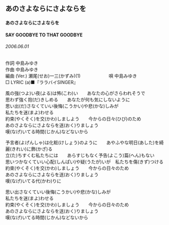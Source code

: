 ## あのさよならにさよならを
#### あのさよならにさよならを
#### SAY GOODBYE TO THAT GOODBYE
###### 2006.06.01


作詞     中島みゆき　　　　　   
作曲      中島みゆき  　　　   
編曲 (Ver.) 瀬尾(せお)一三(かずみ)(1)　　　　　　
唄     中島みゆき     
□ LYRIC (a)■『ララバイSINGER』     
   
風の強(つよ)い夜(よる)は怖(こわ)い　　あなたの心がさらわれそうで   
思わず強く抱(だ)きしめる　　あなたが何も気にしないように   
思い出(だ)さなくていい後悔(こうかい)や悲(かな)しみが   
私たちを迷(まよ)わせる   
約束(やくそく)を交(かわ)しましよう　　今からの日々(ひび)のため   
あのさよならにさよならを送(おく)りましょう   
嘆(なげ)いてる時間(じかん)などないから   
   
予言者(よげんしゃ)は化粧(けしょう)のように　　あやふやな明日(あした)を綺麗(きれい)に飾(かざ)る   
立(た)ちすくむ私たちには　　あらすじもなく予告(よこう)篇(へん)もない   
思いつかなくていい心配(しんぱい)や疑(うたが)いが　私たちを傷(きず)つける   
約束(やくそく)を交(かわ)しましょう　　今からの日々のため   
あのさよならにさよならを送(おく)りましょう   
嘆(なげ)いてる代(かわ)りに   
   
思い出さなくていい後悔(こうかい)や悲(かな)しみが   
私たちを迷(まよ)わせる   
約束(やくそく)を交(かわ)しましょう　　今からの日々のため   
あのさよならにさよならを送(おく)りましょう   
嘆(なげ)いてる時間(じかん)などないから   
